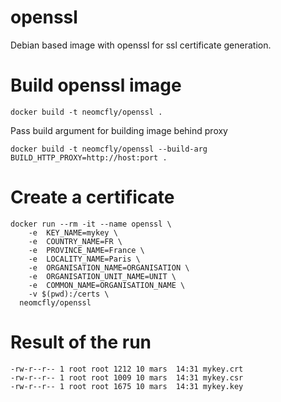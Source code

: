 # openssl
Debian based image with openssl for ssl certificate generation.

# Build openssl image

    docker build -t neomcfly/openssl .

Pass build argument for building image behind proxy

    docker build -t neomcfly/openssl --build-arg BUILD_HTTP_PROXY=http://host:port .

# Create a certificate

    docker run --rm -it --name openssl \
    	-e  KEY_NAME=mykey \
    	-e  COUNTRY_NAME=FR \
    	-e  PROVINCE_NAME=France \
    	-e  LOCALITY_NAME=Paris \
    	-e  ORGANISATION_NAME=ORGANISATION \
    	-e  ORGANISATION_UNIT_NAME=UNIT \
    	-e  COMMON_NAME=ORGANISATION_NAME \
    	-v $(pwd):/certs \
      neomcfly/openssl

# Result of the run

    -rw-r--r-- 1 root root 1212 10 mars  14:31 mykey.crt
    -rw-r--r-- 1 root root 1009 10 mars  14:31 mykey.csr
    -rw-r--r-- 1 root root 1675 10 mars  14:31 mykey.key
